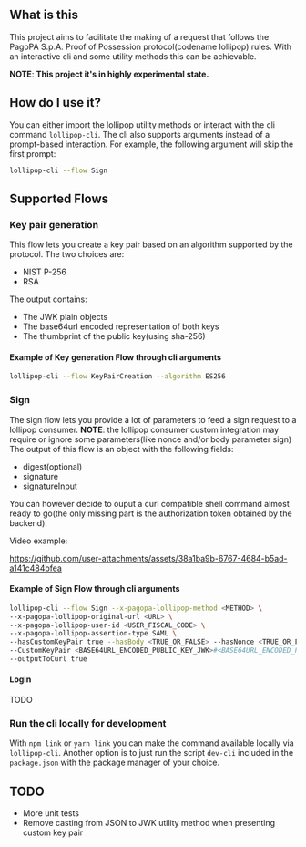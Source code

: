 ## What is this
This project aims to facilitate the making of a request that follows the PagoPA S.p.A. Proof of Possession 
protocol(codename lollipop) rules. With an interactive cli and some utility methods this can be achievable.

**NOTE**: **This project it's in highly experimental state.**

## How do I use it?
You can either import the lollipop utility methods or interact with the cli command `lollipop-cli`.
The cli also supports arguments instead of a prompt-based interaction. 
For example, the following argument will skip the first prompt:

```bash
lollipop-cli --flow Sign
```

## Supported Flows
### Key pair generation
This flow lets you create a key pair based on an algorithm supported by the protocol.
The two choices are:
* NIST P-256
* RSA

The output contains:
* The JWK plain objects
* The base64url encoded representation of both keys
* The thumbprint of the public key(using sha-256)


#### Example of Key generation Flow through cli arguments
```bash
lollipop-cli --flow KeyPairCreation --algorithm ES256
```

### Sign
The sign flow lets you provide a lot of parameters to feed a sign request to a lollipop consumer.
**NOTE**: the lollipop consumer custom integration may require or ignore some parameters(like nonce and/or body parameter sign)
The output of this flow is an object with the following fields:
* digest(optional)
* signature
* signatureInput

You can however decide to ouput a curl compatible shell command almost ready to go(the only missing part is the authorization token obtained by the backend).

Video example:

https://github.com/user-attachments/assets/38a1ba9b-6767-4684-b5ad-a141c484bfea

#### Example of Sign Flow through cli arguments
```bash
lollipop-cli --flow Sign --x-pagopa-lollipop-method <METHOD> \
--x-pagopa-lollipop-original-url <URL> \
--x-pagopa-lollipop-user-id <USER_FISCAL_CODE> \
--x-pagopa-lollipop-assertion-type SAML \
--hasCustomKeyPair true --hasBody <TRUE_OR_FALSE> --hasNonce <TRUE_OR_FALSE> \
--CustomKeyPair <BASE64URL_ENCODED_PUBLIC_KEY_JWK>#<BASE64URL_ENCODED_PRIVATE_KEY_JWK> \
--outputToCurl true
```

#### Login
TODO

### Run the cli locally for development
With `npm link` or `yarn link` you can make the command available locally via `lollipop-cli`. 
Another option is to just run the script `dev-cli` included in the `package.json` with the package manager of your choice.

## TODO
- More unit tests
- Remove casting from JSON to JWK utility method when presenting custom key pair
